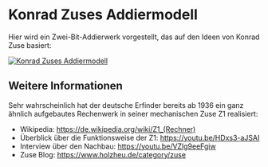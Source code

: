 # Konrad Zuses Addiermodell

Hier wird ein Zwei-Bit-Addierwerk vorgestellt, das auf den Ideen von
Konrad Zuse basiert:

[![Konrad Zuses Addiermodell](https://github.com/michael-holzheu/Konrad-Zuses-Addiermodell/raw/main/Bilder/Konrad-Zuses-Addiermodell-4-3.jpg)](https://youtu.be/PWj7toEOOG8)

## Weitere Informationen

Sehr wahrscheinlich hat der deutsche Erfinder bereits ab 1936 ein ganz ähnlich
aufgebautes Rechenwerk in seiner mechanischen Zuse Z1 realisiert:

- Wikipedia: https://de.wikipedia.org/wiki/Z1_(Rechner)
- Überblick über die Funktionsweise der Z1: https://youtu.be/HDxs3-aJSAI
- Interview über den Nachbau: https://youtu.be/VZlg9eeFgiw
- Zuse Blog: https://www.holzheu.de/category/zuse
